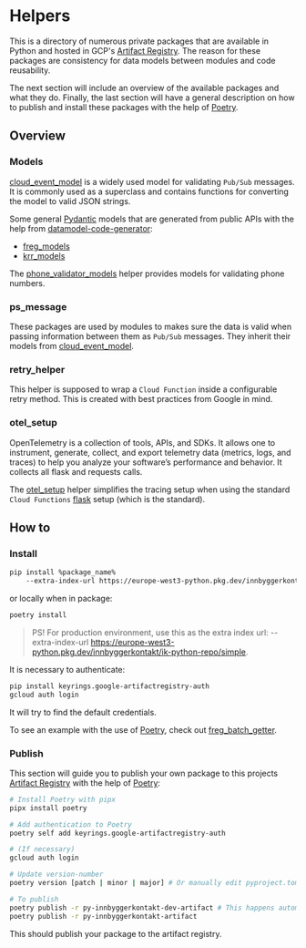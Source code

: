 # Helpers
This is a directory of numerous private packages that are available in Python and hosted in GCP's [Artifact Registry](https://cloud.google.com/artifact-registry). The reason for these packages are consistency for data models between modules and code reusability.

The next section will include an overview of the available packages and what they do. Finally, the last section will have a general description on how to publish and install these packages with the help of [Poetry](https://python-poetry.org/).

## Overview
### Models
[cloud_event_model](https://github.com/knowit/Innbyggerkontakt-public/tree/master/helpers/cloud_event_model) is a widely used model for validating `Pub/Sub` messages. It is commonly used as a superclass and contains functions for converting the model to valid JSON strings.

Some general [Pydantic](https://pydantic-docs.helpmanual.io/) models that are generated from public APIs with the help from [datamodel-code-generator](https://pypi.org/project/datamodel-code-generator/):
* [freg_models](https://github.com/knowit/Innbyggerkontakt-public/tree/master/helpers/freg_models)
* [krr_models](https://github.com/knowit/Innbyggerkontakt-public/tree/master/helpers/krr_models)

The [phone_validator_models](https://github.com/knowit/Innbyggerkontakt-public/tree/master/helpers/phone_validator_models) helper provides models for validating phone numbers.

### ps_message
These packages are used by modules to makes sure the data is valid when passing information between them as `Pub/Sub` messages. They inherit their models from [cloud_event_model](https://github.com/knowit/Innbyggerkontakt-public/tree/master/helpers/cloud_event_model).

### retry_helper
This helper is supposed to wrap a `Cloud Function` inside a configurable retry method. This is created with best practices from Google in mind.

### otel_setup
OpenTelemetry is a collection of tools, APIs, and SDKs. It allows one to instrument, generate, collect, and export telemetry data (metrics, logs, and traces) to help you analyze your software’s performance and behavior. It collects all flask and requests calls.

The [otel_setup](https://github.com/knowit/Innbyggerkontakt-public/tree/master/helpers/otel_setup) helper simplifies the tracing setup when using the standard `Cloud Functions` [flask](https://flask.palletsprojects.com/en/2.2.x/) setup (which is the standard).

## How to
### Install
```bash
pip install %package_name%
    --extra-index-url https://europe-west3-python.pkg.dev/innbyggerkontakt-dev/ik-python-repo/simple
```
or locally when in package:
```bash
poetry install
```

> PS! For production environment, use this as the extra index url: --extra-index-url https://europe-west3-python.pkg.dev/innbyggerkontakt/ik-python-repo/simple.


It is necessary to authenticate:
```bash
pip install keyrings.google-artifactregistry-auth
gcloud auth login
```
It will try to find the default credentials.

To see an example with the use of [Poetry](https://python-poetry.org/), check out [freg_batch_getter](https://github.com/knowit/Innbyggerkontakt-public/tree/master/freg_batch_getter).

### Publish
This section will guide you to publish your own package to this projects [Artifact Registry](https://cloud.google.com/artifact-registry) with the help of [Poetry](https://python-poetry.org/):

```bash
# Install Poetry with pipx
pipx install poetry

# Add authentication to Poetry
poetry self add keyrings.google-artifactregistry-auth

# (If necessary)
gcloud auth login

# Update version-number
poetry version [patch | minor | major] # Or manually edit pyproject.toml file

# To publish
poetry publish -r py-innbyggerkontakt-dev-artifact # This happens automatically in CI on merge to master.
poetry publish -r py-innbyggerkontakt-artifact
```

This should publish your package to the artifact registry.

